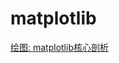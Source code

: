 # matplotlib

[绘图: matplotlib核心剖析][]

[绘图: matplotlib核心剖析]: https://www.cnblogs.com/vamei/archive/2013/01/30/2879700.html


